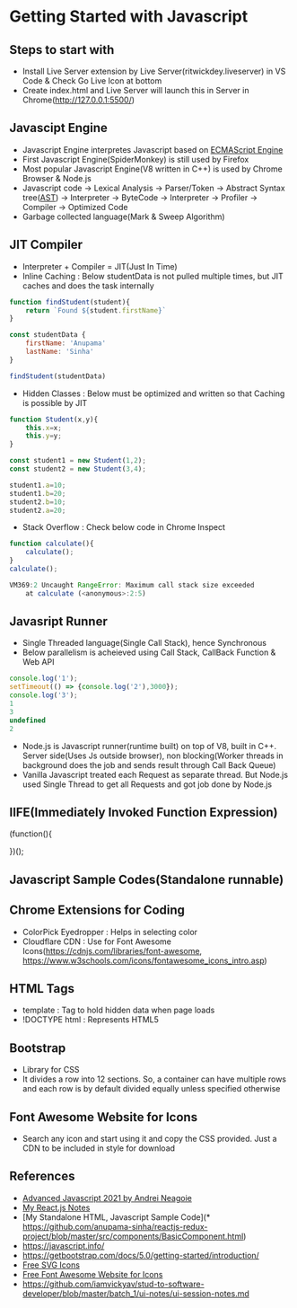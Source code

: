 # Getting Started with Javascript

## Steps to start with
* Install Live Server extension by Live Server(ritwickdey.liveserver) in VS Code & Check Go Live Icon at bottom
* Create index.html and Live Server will launch this in Server in Chrome(http://127.0.0.1:5500/)

## Javascipt Engine
* Javascript Engine interpretes Javascript based on [ECMAScript Engine](https://en.wikipedia.org/wiki/List_of_ECMAScript_engines)
* First Javascript Engine(SpiderMonkey) is still used by Firefox
* Most popular Javascript Engine(V8 written in C++) is used by Chrome Browser & Node.js
* Javascript code -> Lexical Analysis -> Parser/Token -> Abstract Syntax tree([AST](https://astexplorer.net/))
                            ->    Interpreter -> ByteCode
                            ->    Interpreter ->  Profiler -> Compiler -> Optimized Code
* Garbage collected language(Mark & Sweep Algorithm)

## JIT Compiler
* Interpreter + Compiler = JIT(Just In Time)
* Inline Caching : Below studentData is not pulled multiple times, but JIT caches and does the task internally

```javascript
function findStudent(student){
    return `Found ${student.firstName}`
}

const studentData {
    firstName: 'Anupama'
    lastName: 'Sinha'
}

findStudent(studentData)
```

* Hidden Classes : Below must be optimized and written so that Caching is possible by JIT

```javascript
function Student(x,y){
    this.x=x;
    this.y=y;
}

const student1 = new Student(1,2);
const student2 = new Student(3,4);

student1.a=10;
student1.b=20;
student2.b=10;
student2.a=20;
```

* Stack Overflow : Check below code in Chrome Inspect

```javascript
function calculate(){
    calculate();
}
calculate();

VM369:2 Uncaught RangeError: Maximum call stack size exceeded
    at calculate (<anonymous>:2:5)
```

## Javasript Runner
* Single Threaded language(Single Call Stack), hence Synchronous
* Below parallelism is acheieved using Call Stack, CallBack Function & Web API

```javascript
console.log('1');
setTimeout(() => {console.log('2'),3000});
console.log('3');
1
3
undefined
2
```
* Node.js is Javascript runner(runtime built) on top of V8, built in C++. Server side(Uses Js outside browser), non blocking(Worker threads in background does the job and sends result through Call Back Queue)
* Vanilla Javascript treated each Request as separate thread. But Node.js used Single Thread to get all Requests and got job done by Node.js

## IIFE(Immediately Invoked Function Expression)
(function(){

})();



## Javascript Sample Codes(Standalone runnable)


## Chrome Extensions for Coding
* ColorPick Eyedropper : Helps in selecting color
* Cloudflare CDN : Use for Font Awesome Icons(https://cdnjs.com/libraries/font-awesome, https://www.w3schools.com/icons/fontawesome_icons_intro.asp)

## HTML Tags
* template : Tag to hold hidden data when page loads
* !DOCTYPE html : Represents HTML5

## Bootstrap
* Library for CSS
* It divides a row into 12 sections. So, a container can have multiple rows and each row is by default divided equally unless specified otherwise

## Font Awesome Website for Icons
* Search any icon and start using it and copy the CSS provided. Just a CDN to be included in style for download

## References
* [Advanced Javascript 2021 by Andrei Neagoie](https://www.udemy.com/course/advanced-javascript-concepts/)
* [My React.js Notes](https://github.com/anupama-sinha/anupama-notes/blob/master/react-js.md)
* [My Standalone HTML, Javascript Sample Code](* https://github.com/anupama-sinha/reactjs-redux-project/blob/master/src/components/BasicComponent.html)
* https://javascript.info/
* https://getbootstrap.com/docs/5.0/getting-started/introduction/
* [Free SVG Icons](https://www.flaticon.com/free-icon/)
* [Free Font Awesome Website for Icons](https://fontawesome.com/v5.15/icons?m=free)
* https://github.com/iamvickyav/stud-to-software-developer/blob/master/batch_1/ui-notes/ui-session-notes.md